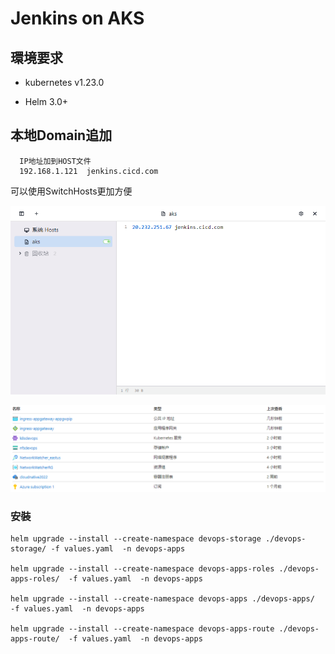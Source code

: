 
# Jenkins on AKS 

## 環境要求
- kubernetes  v1.23.0

- Helm 3.0+

  

## 本地Domain追加 

```
  IP地址加到HOST文件
  192.168.1.121  jenkins.cicd.com
```

 可以使用SwitchHosts更加方便

![](/doc/SwitchHosts.png)

![](/doc/domain.png)

### 安裝

```
helm upgrade --install --create-namespace devops-storage ./devops-storage/ -f values.yaml  -n devops-apps

helm upgrade --install --create-namespace devops-apps-roles ./devops-apps-roles/  -f values.yaml  -n devops-apps

helm upgrade --install --create-namespace devops-apps ./devops-apps/  -f values.yaml  -n devops-apps

helm upgrade --install --create-namespace devops-apps-route ./devops-apps-route/  -f values.yaml  -n devops-apps
```





